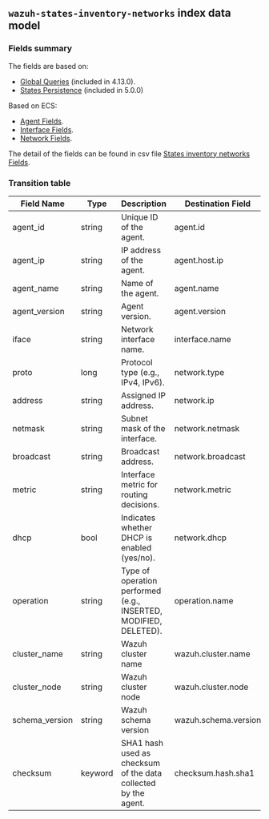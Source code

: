 ## `wazuh-states-inventory-networks` index data model

### Fields summary

The fields are based on:
- [Global Queries](https://github.com/wazuh/wazuh/issues/27898) (included in 4.13.0).
- [States Persistence](https://github.com/wazuh/wazuh/issues/29840#issuecomment-2914305496) (included in 5.0.0)

Based on ECS:

- [Agent Fields](https://www.elastic.co/guide/en/ecs/current/ecs-agent.html).
- [Interface Fields](https://www.elastic.co/guide/en/ecs/current/ecs-interface.html).
- [Network Fields](https://www.elastic.co/guide/en/ecs/current/ecs-network.html).

The detail of the fields can be found in csv file [States inventory networks Fields](fields.csv).

### Transition table

| Field Name     | Type    | Description                                                      | Destination Field    | Custom |
|----------------|---------|------------------------------------------------------------------|----------------------|--------|
| agent_id       | string  | Unique ID of the agent.                                          | agent.id             | FALSE  |
| agent_ip       | string  | IP address of the agent.                                         | agent.host.ip        | TRUE   |
| agent_name     | string  | Name of the agent.                                               | agent.name           | FALSE  |
| agent_version  | string  | Agent version.                                                   | agent.version        | FALSE  |
| iface          | string  | Network interface name.                                          | interface.name       | FALSE  |
| proto          | long    | Protocol type (e.g., IPv4, IPv6).                                | network.type         | FALSE  |
| address        | string  | Assigned IP address.                                             | network.ip           | FALSE  |
| netmask        | string  | Subnet mask of the interface.                                    | network.netmask      | TRUE   |
| broadcast      | string  | Broadcast address.                                               | network.broadcast    | TRUE   |
| metric         | string  | Interface metric for routing decisions.                          | network.metric       | TRUE   |
| dhcp           | bool    | Indicates whether DHCP is enabled (yes/no).                      | network.dhcp         | TRUE   |
| operation      | string  | Type of operation performed (e.g., INSERTED, MODIFIED, DELETED). | operation.name       | TRUE   |
| cluster_name   | string  | Wazuh cluster name                                               | wazuh.cluster.name   | TRUE   |
| cluster_node   | string  | Wazuh cluster node                                               | wazuh.cluster.node   | TRUE   |
| schema_version | string  | Wazuh schema version                                             | wazuh.schema.version | TRUE   |
| checksum       | keyword | SHA1 hash used as checksum of the data collected by the agent.   | checksum.hash.sha1   | TRUE   |

